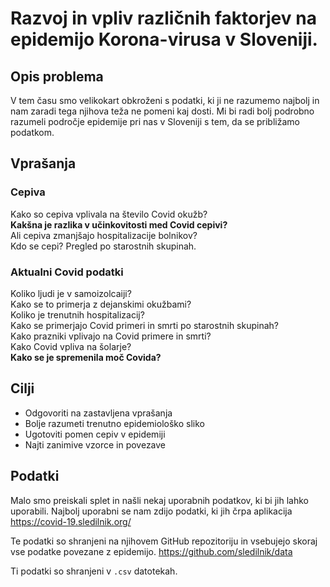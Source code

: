 # Razvoj in vpliv različnih faktorjev na epidemijo Korona-virusa v Sloveniji.

## Opis problema
V tem času smo velikokart obkroženi s podatki, ki ji ne razumemo najbolj
in nam zaradi tega njihova teža ne pomeni kaj dosti. Mi bi radi bolj podrobno
razumeli področje epidemije pri nas v Sloveniji s tem, da se približamo
podatkom.

## Vprašanja
### Cepiva
Kako so cepiva vplivala na število Covid okužb?<br>
**Kakšna je razlika v učinkovitosti med Covid cepivi?**<br>
Ali cepiva zmanjšajo hospitalizacije bolnikov?<br>
Kdo se cepi? Pregled po starostnih skupinah.<br>

### Aktualni Covid podatki
Koliko ljudi je v samoizolcaiji?<br>
Kako se to primerja z dejanskimi okužbami?<br>
Koliko je trenutnih hospitalizacij?<br>
Kako se primerjajo Covid primeri in smrti po starostnih skupinah?<br>
Kako prazniki vplivajo na Covid primere in smrti?<br>
Kako Covid vpliva na šolarje?<br>
**Kako se je spremenila moč Covida?**<br>

## Cilji
 - Odgovoriti na zastavljena vprašanja
 - Bolje razumeti trenutno epidemiološko sliko
 - Ugotoviti pomen cepiv v epidemiji
 - Najti zanimive vzorce in povezave

## Podatki
Malo smo preiskali splet in našli nekaj uporabnih podatkov, ki bi jih lahko
uporabili. Najbolj uporabni se nam zdijo podatki, ki jih črpa aplikacija
https://covid-19.sledilnik.org/

Te podatki so shranjeni na njihovem GitHub repozitoriju in vsebujejo skoraj
vse podatke povezane z epidemijo.
https://github.com/sledilnik/data

Ti podatki so shranjeni v `.csv` datotekah.




[comment]: <> (Še nekaj ostalih virov podatkov)
[comment]: https://podatki.gov.si/dataset/potrjeni-primeri-covid-19-po-cepljenju
[comment]: https://podatki.gov.si/dataset/spremljanje-covid-19-v-bolnisnicah-episari
[comment]: https://podatki.gov.si/dataset/hospitalizirani-primeri-sari-potrjeni-covid-19-po-cepilnem-statusu-v-sloveniji-nijz-cnb
[comment]: https://www.gov.si/en/topics/coronavirus-disease-covid-19/actual-data/
[comment]: https://github.com/sledilnik/data